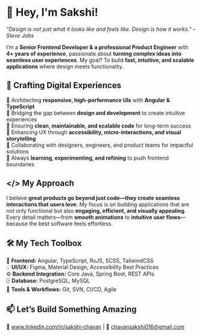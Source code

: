 # 👋 Hey, I'm Sakshi!   

*"Design is not just what it looks like and feels like. Design is how it works." – Steve Jobs*  

I’m a **Senior Frontend Developer & a professional Product Engineer** with **4+ years of experience**, passionate about **turning complex ideas into seamless user experiences**. 
My goal? To build **fast, intuitive, and scalable applications** where design meets functionality.  

## 🚀 Crafting Digital Experiences  
🔹 Architecting **responsive, high-performance UIs** with **Angular & TypeScript**  
🔹 Bridging the gap between **design and development** to create intuitive experiences  
🔹 Ensuring **clean, maintainable, and scalable code** for long-term success  
🔹 Enhancing UX through **accessibility, micro-interactions, and visual storytelling**  
🔹 Collaborating with designers, engineers, and product teams for impactful solutions  
🔹 Always **learning, experimenting, and refining** to push frontend boundaries  

## </> My Approach 
I believe **great products go beyond just code—they create seamless interactions that users love**. My focus is on building applications that are not only functional but also **engaging, efficient, and visually appealing**. Every detail matters—from **smooth animations** to **intuitive user flows**—because the best software feels effortless.  

## 🛠 My Tech Toolbox  
🎨 **Frontend:** Angular, TypeScript, RxJS, SCSS, TailwindCSS  
💡 **UI/UX:** Figma, Material Design, Accessibility Best Practices  
⚙ **Backend Integration:** Core Java, Spring Boot, REST APIs  
🗄 **Database:** PostgreSQL, MySQL  
🚀 **Tools & Workflows:** Git, SVN, CI/CD, Agile 

## 📫 Let’s Build Something Amazing  
💼 www.linkedin.com/in/sakshi-chavan | 📧 chavansakshi016@gmail.com 
